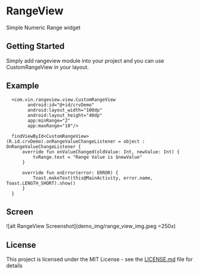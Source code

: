 # RangeView

Simple Numeric Range widget

## Getting Started

Simply add rangeview module into your project and you can use CustomRangeView in your layout.

## Example
```
  <com.vin.rangeview.view.CustomRangeView
        android:id="@+id/crvDemo"
        android:layout_width="100dp"
        android:layout_height="40dp"
        app:minRange="2"
        app:maxRange="10"/>
```

```
  findViewById<CustomRangeView>(R.id.crvDemo).onRangeValueChangeListener = object : OnRangeValueChangeListener {
      override fun onValueChanged(oldValue: Int, newValue: Int) {
          tvRange.text = "Range Value is $newValue"
      }

      override fun onError(error: ERROR) {
          Toast.makeText(this@MainActivity, error.name, Toast.LENGTH_SHORT).show()
      }
  }
```
## Screen

![alt RangeView Screenshot](demo_img/range_view_img.jpeg =250x)

## License

This project is licensed under the MIT License - see the [LICENSE.md](LICENSE.md) file for details
